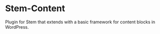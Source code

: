 # Stem-Content
Plugin for Stem that extends with a basic framework for content blocks in WordPress.
